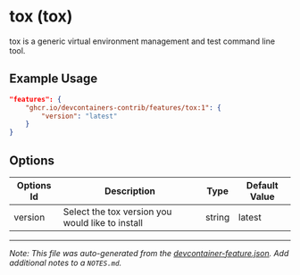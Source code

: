 
# tox (tox)

tox is a generic virtual environment management and test command line tool.

## Example Usage

```json
"features": {
    "ghcr.io/devcontainers-contrib/features/tox:1": {
        "version": "latest"
    }
}
```

## Options

| Options Id | Description | Type | Default Value |
|-----|-----|-----|-----|
| version | Select the tox version you would like to install | string | latest |



---

_Note: This file was auto-generated from the [devcontainer-feature.json](https://github.com/devcontainers-contrib/features/blob/main/src/tox/devcontainer-feature.json).  Add additional notes to a `NOTES.md`._

